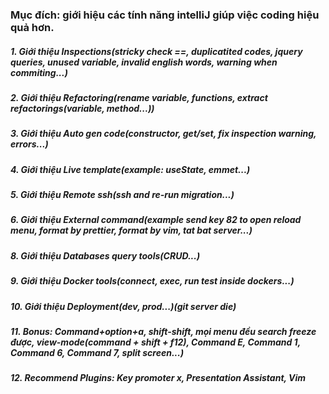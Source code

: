 ### Mục đích: giới hiệu các tính năng intelliJ giúp việc coding hiệu quả hơn.
##### 1. Giới thiệu Inspections(stricky check ==, duplicatited codes, jquery queries, unused variable, invalid english words, warning when commiting...)
##### 2. Giới thiệu Refactoring(rename variable, functions, extract refactorings(variable, method...))
##### 3. Giới thiệu Auto gen code(constructor, get/set, fix inspection warning, errors...)
##### 4. Giới thiệu Live template(example: useState, emmet...)
##### 5. Giới thiệu Remote ssh(ssh and re-run migration...)
##### 6. Giới thiệu External command(example send key 82 to open reload menu, format by prettier, format by vim, tat bat server...)
##### 8. Giới thiệu Databases query tools(CRUD...)
##### 9. Giới thiệu Docker tools(connect, exec, run test inside dockers...)
##### 10. Giới thiệu Deployment(dev, prod...)(git server die)
##### 11. Bonus: Command+option+a, shift-shift, mọi menu đều search freeze được, view-mode(command + shift + f12), Command E, Command 1, Command 6,  Command 7, split screen...)
##### 12. Recommend Plugins: Key promoter x, Presentation Assistant, Vim
